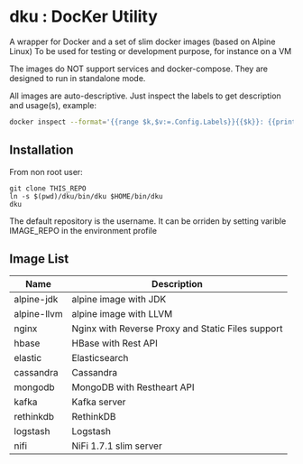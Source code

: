 # dku : DocKer Utility

A wrapper for Docker and a set of slim docker images (based on Alpine Linux)
To be used for testing or development purpose, for instance on a VM

The images do NOT support services and docker-compose. They are designed to
run in standalone mode.

All images are auto-descriptive. Just inspect the labels to get description and usage(s), example:
```sh
docker inspect --format='{{range $k,$v:=.Config.Labels}}{{$k}}: {{println $v}}{{end}}' ${USER}/hbase
```

 
## Installation 

From non root user:
```
git clone THIS_REPO 
ln -s $(pwd)/dku/bin/dku $HOME/bin/dku
dku
```

The default repository is the username. It can be orriden by setting varible IMAGE_REPO in the environment profile


## Image List

Name | Description
---- | ----
alpine-jdk   | alpine image with JDK
alpine-llvm  | alpine image with LLVM
nginx        | Nginx with Reverse Proxy and Static Files support
hbase        | HBase with Rest API 
elastic      | Elasticsearch 
cassandra    | Cassandra
mongodb      | MongoDB with Restheart API 
kafka        | Kafka server
rethinkdb    | RethinkDB 
logstash     | Logstash
nifi         | NiFi 1.7.1 slim server 



